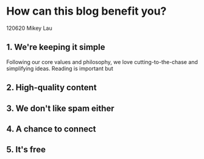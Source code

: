 # How can this blog benefit you?
120620 Mikey Lau
## 1. We're keeping it simple

Following our core values and philosophy, we love cutting-to-the-chase and simplifying ideas. Reading is important but 
## 2. High-quality content

## 3. We don't like spam either

## 4. A chance to connect

## 5. It's free
<!--stackedit_data:
eyJoaXN0b3J5IjpbLTEwMzcyMTU2OTIsMTY5MjMxMjk0NiwtNT
gzODI3MDIxXX0=
-->